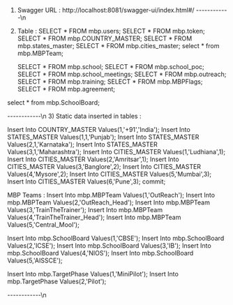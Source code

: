 1) Swagger URL :
   http://localhost:8081/swagger-ui/index.html#/
------------\n
2) Table :
   SELECT * FROM mbp.users;
   SELECT * FROM mbp.token;
   SELECT * FROM mbp.COUNTRY_MASTER;
   SELECT * FROM mbp.states_master;
   SELECT * FROM mbp.cities_master;
   select * from mbp.MBPTeam;

   SELECT * FROM mbp.school;
   SELECT * FROM mbp.school_poc;
   SELECT * FROM mbp.school_meetings;
   SELECT * FROM mbp.outreach;
   SELECT * FROM mbp.training;
   SELECT * FROM mbp.MBPFlags;
   SELECT * FROM mbp.agreement;
  
  select * from mbp.SchoolBoard;

 ------------\n
3) Static data inserted in tables :

Insert Into COUNTRY_MASTER Values(1,'+91','India');
Insert Into STATES_MASTER Values(1,1,'Punjab');
Insert Into STATES_MASTER Values(2,1,'Karnataka');
Insert Into STATES_MASTER Values(3,1,'Maharashtra');
Insert Into CITIES_MASTER Values(1,'Ludhiana',1);
Insert Into CITIES_MASTER Values(2,'Amritsar',1);
Insert Into CITIES_MASTER Values(3,'Banglore',2);
Insert Into CITIES_MASTER Values(4,'Mysore',2);
Insert Into CITIES_MASTER Values(5,'Mumbai',3);
Insert Into CITIES_MASTER Values(6,'Pune',3);
commit;

MBP Teams :
Insert Into mbp.MBPTeam Values(1,'OutReach');
Insert Into mbp.MBPTeam Values(2,'OutReach_Head');
Insert Into mbp.MBPTeam Values(3,'TrainTheTrainer');
Insert Into mbp.MBPTeam Values(4,'TrainTheTrainer_Head');
Insert Into mbp.MBPTeam Values(5,'Central_Mool');

Insert Into mbp.SchoolBoard Values(1,'CBSE');
Insert Into mbp.SchoolBoard Values(2,'ICSE');
Insert Into mbp.SchoolBoard Values(3,'IB');
Insert Into mbp.SchoolBoard Values(4,'NIOS');
Insert Into mbp.SchoolBoard Values(5,'AISSCE');

Insert Into mbp.TargetPhase Values(1,'MiniPilot');
Insert Into mbp.TargetPhase Values(2,'Pilot');

------------\n

